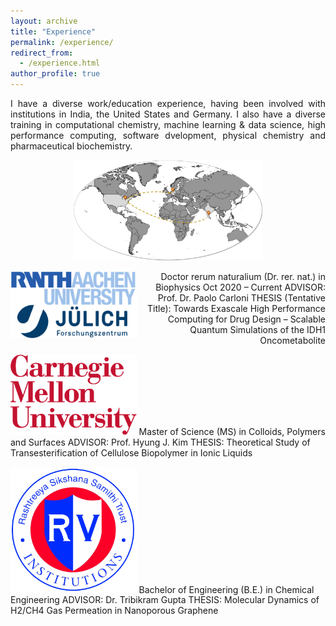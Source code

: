 ```yaml
---
layout: archive
title: "Experience"
permalink: /experience/
redirect_from: 
  - /experience.html
author_profile: true
---
```


<div style="text-align: justify">
I have a diverse work/education experience, having been involved with institutions in India, the United States and Germany. I also have a diverse training in computational chemistry, machine learning & data science, high performance computing, software dvelopment, physical chemistry and pharmaceutical biochemistry.
</div>
  
<p align="center">
<img src="../images/Experience.jpg"  width="60%" height="40%">
</p>

<img style="float: left;" src="../images/rwth_fzj.png"  width="40%" height="20%">
<div style="text-align: right"> Doctor rerum naturalium (Dr. rer. nat.) in Biophysics	Oct 2020 – Current
ADVISOR: Prof. Dr. Paolo Carloni
THESIS (Tentative Title): Towards Exascale High Performance Computing for Drug Design – Scalable Quantum Simulations of the IDH1 Oncometabolite
</div>

<img src="../images/cmu.png"  width="40%" height="20%">  Master of Science (MS) in Colloids, Polymers and Surfaces
ADVISOR: Prof. Hyung J. Kim
THESIS: Theoretical Study of Transesterification of Cellulose Biopolymer in Ionic Liquids

<img src="../images/rv.png"  width="40%" height="20%"> Bachelor of Engineering (B.E.) in Chemical Engineering
ADVISOR: Dr. Tribikram Gupta
THESIS: Molecular Dynamics of H2/CH4 Gas Permeation in Nanoporous Graphene
